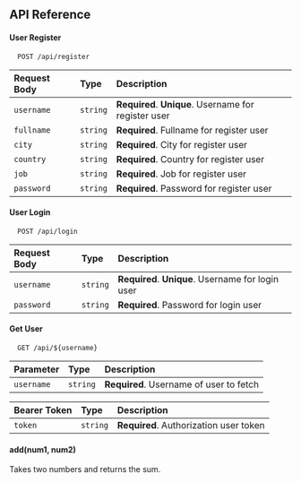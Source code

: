 
## API Reference

#### User Register

```http
  POST /api/register
```

| Request Body | Type     | Description                                          |
| :----------- | :------- | :--------------------------------------------------- |
| `username`   | `string` | **Required**. **Unique**. Username for register user |
| `fullname`   | `string` | **Required**. Fullname for register user             |
| `city`       | `string` | **Required**. City for register user                 |
| `country`    | `string` | **Required**. Country for register user              |
| `job`        | `string` | **Required**. Job for register user                  |
| `password`   | `string` | **Required**. Password for register user             |

#### User Login

```http
  POST /api/login
```

| Request Body | Type     | Description                                       |
| :----------- | :------- | :------------------------------------------------ |
| `username`   | `string` | **Required**. **Unique**. Username for login user |
| `password`   | `string` | **Required**. Password for login user             |

#### Get User

```http
  GET /api/${username}
```

| Parameter  | Type     | Description                             |
| :--------- | :------- | :-------------------------------------- |
| `username` | `string` | **Required**. Username of user to fetch |

| Bearer Token | Type     | Description                            |
| :----------- | :------- | :------------------------------------- |
| `token`      | `string` | **Required**. Authorization user token |

#### add(num1, num2)

Takes two numbers and returns the sum.

